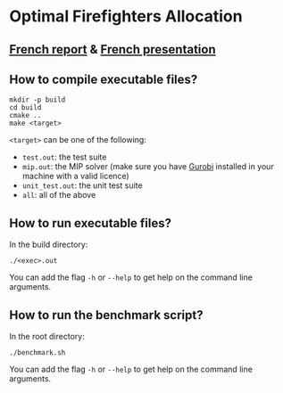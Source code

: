 # Optimal Firefighters Allocation

## [French report](./report.pdf) & [French presentation](./slides.pdf)

## How to compile executable files?

```shell
mkdir -p build
cd build
cmake ..
make <target>
```

`<target>` can be one of the following:

- `test.out`: the test suite
- `mip.out`: the MIP solver (make sure you have [Gurobi](https://www.gurobi.com) installed in your machine with a valid licence) 
- `unit_test.out`: the unit test suite
- `all`: all of the above

## How to run executable files?

In the build directory:

```shell
./<exec>.out
```

You can add the flag `-h` or `--help` to get help on the command line arguments.

## How to run the benchmark script?

In the root directory:

```shell
./benchmark.sh
```

You can add the flag `-h` or `--help` to get help on the command line arguments.
